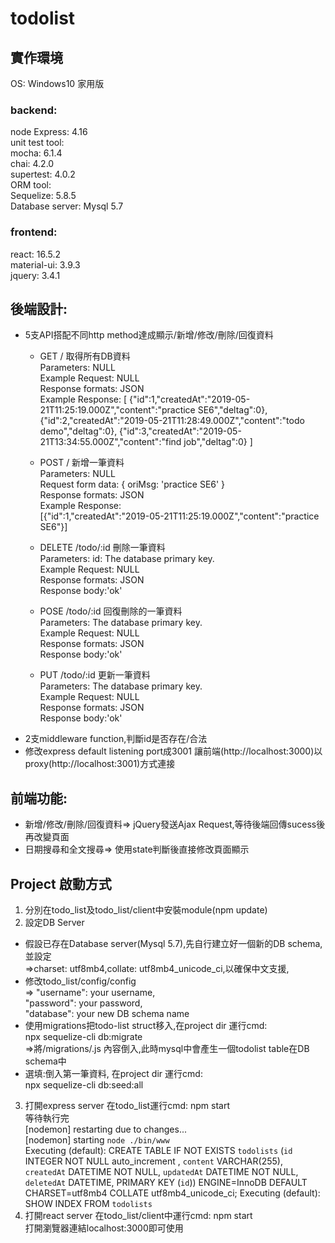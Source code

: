 # todolist
## 實作環境
OS: Windows10 家用版  
### backend:
node Express: 4.16   
unit test tool:   
mocha: 6.1.4  
chai: 4.2.0  
supertest: 4.0.2  
ORM tool:  
Sequelize: 5.8.5   
Database server: Mysql 5.7  
### frontend:  
react: 16.5.2  
material-ui: 3.9.3  
jquery: 3.4.1  
## 後端設計:
* 5支API搭配不同http method達成顯示/新增/修改/刪除/回復資料
  * GET / 
取得所有DB資料  
Parameters: NULL  
Example Request: NULL  
Response formats: JSON  
Example Response:
[
{"id":1,"createdAt":"2019-05-21T11:25:19.000Z","content":"practice SE6","deltag":0},
{"id":2,"createdAt":"2019-05-21T11:28:49.000Z","content":"todo demo","deltag":0},
{"id":3,"createdAt":"2019-05-21T13:34:55.000Z","content":"find job","deltag":0}
]

  * POST / 
新增一筆資料  
Parameters: NULL  
Request form data: { oriMsg: 'practice SE6' }  
Response formats: JSON  
Example Response:  
[{"id":1,"createdAt":"2019-05-21T11:25:19.000Z","content":"practice SE6"}]  
  * DELETE /todo/:id 
刪除一筆資料  
Parameters: id: The database primary key.  
Example Request: NULL  
Response formats: JSON  
Response body:'ok'  
  * POSE /todo/:id 
回復刪除的一筆資料  
Parameters: The database primary key.  
Example Request: NULL  
Response formats: JSON  
Response body:'ok'  
  * PUT /todo/:id 
更新一筆資料  
Parameters: The database primary key.  
Example Request: NULL  
Response formats: JSON  
Response body:'ok'  
* 2支middleware function,判斷id是否存在/合法
* 修改express default listening port成3001
 讓前端(http://localhost:3000)以proxy(http://localhost:3001)方式連接
## 前端功能:
* 新增/修改/刪除/回復資料=>
jQuery發送Ajax Request,等待後端回傳sucess後再改變頁面
* 日期搜尋和全文搜尋=>
使用state判斷後直接修改頁面顯示
## Project 啟動方式
1. 分別在todo_list及todo_list/client中安裝module(npm update)
2. 設定DB Server
* 假設已存在Database server(Mysql 5.7),先自行建立好一個新的DB schema,並設定  
=>charset: utf8mb4,collate: utf8mb4_unicode_ci,以確保中文支援,
* 修改todo_list/config/config  
=>  "username": your username,  
    "password": your password,  
    "database": your new DB schema name  
* 使用migrations把todo-list struct移入,在project dir 運行cmd:  
   npx  sequelize-cli  db:migrate  
   =>將/migrations/.js 內容倒入,此時mysql中會產生一個todolist table在DB schema中
* 選填:倒入第一筆資料, 在project dir 運行cmd:  
   npx sequelize-cli db:seed:all
3. 打開express server
	在todo_list運行cmd:	npm start  
	等待執行完  
	[nodemon] restarting due to changes...  
	[nodemon] starting `node ./bin/www`  
	Executing (default): CREATE TABLE IF NOT EXISTS `todolists` (`id` INTEGER NOT NULL auto_increment , `content` VARCHAR(255), `createdAt` DATETIME NOT NULL, `updatedAt` DATETIME NOT NULL, `deletedAt` DATETIME, PRIMARY KEY (`id`)) ENGINE=InnoDB DEFAULT CHARSET=utf8mb4 COLLATE utf8mb4_unicode_ci;
	Executing (default): SHOW INDEX FROM `todolists`  
4. 打開react server
	在todo_list/client中運行cmd: npm start  
	打開瀏覽器連結localhost:3000即可使用
